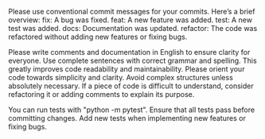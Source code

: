Please use conventional commit messages for your commits. Here’s a brief overview:
fix:      A bug was fixed.
feat:     A new feature was added.
test:     A new test was added.
docs:     Documentation was updated.
refactor: The code was refactored without adding new features or fixing bugs.

Please write comments and documentation in English to ensure clarity for everyone. Use complete sentences with correct grammar and spelling. This greatly improves code readability and maintainability.
Please orient your code towards simplicity and clarity. Avoid complex structures unless absolutely necessary. If a piece of code is difficult to understand, consider refactoring it or adding comments to explain its purpose.

You can run tests with "python -m pytest". Ensure that all tests pass before committing changes. Add new tests when implementing new features or fixing bugs.